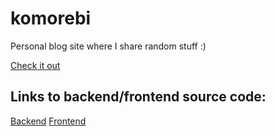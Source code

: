# komorebi
Personal blog site where I share random stuff :)

[Check it out](https://blog-api-frontend-seven.vercel.app/)

## Links to backend/frontend source code:
[Backend](https://github.com/mastachiii/blog-api-backend)
[Frontend](https://github.com/mastachiii/blog-api-frontend)
